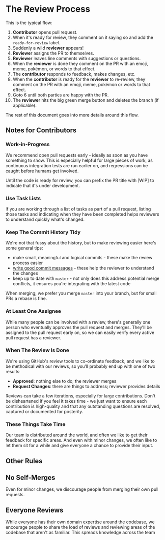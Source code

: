 # The Review Process

This is the typical flow:

1. **Contributor** opens pull request.
1. When it's ready for review, they comment on it saying so and add the `ready-for-review` label.
1. Suddenly a wild **reviewer** appears!
1. **Reviewer** assigns the PR to themselves.
1. **Reviewer** leaves line comments with suggestions or questions.
1. When the **reviewer** is done they comment on the PR with an emoji, meme,
   pokémon, or words to that effect.
1. The **contributor** responds to feedback, makes changes, etc.
1. When the **contributor** is ready for the **reviewer** to re-review, they
   comment on the PR with an emoji, meme, pokémon or words to that effect.
1. Goto 6 until both parties are happy with the PR.
1. The **reviewer** hits the big green merge button and deletes the branch (if
    applicable).

The rest of this document goes into more details around this flow.

## Notes for Contributors

### Work-in-Progress

We recommend open pull requests early - ideally as soon as you have something to
show. This is especially helpful for large pieces of work, as continuous
integration tests are run earlier on, and regressions can be caught before
humans get involved.

Until the code is ready for review, you can prefix the PR title with [WIP] to
indicate that it's under development.

### Use Task Lists

If you are working through a list of tasks as part of a pull request, listing
those tasks and indicating when they have been completed helps reviewers to
understand quickly what's changed.

### Keep The Commit History Tidy

We're not that fussy about the history, but to make reviewing easier here's
some general tips:

 - make small, meaningful and logical commits - these make the review process easier
 - [write good commit messages](https://chris.beams.io/posts/git-commit/) -
   these help the reviewer to understand the changes
 - keep up to date with `master` - not only does this address potential merge
   conflicts, it ensures you're integrating with the latest code

When merging, we prefer you merge `master` into your branch, but for small
PRs a rebase is fine.

### At Least One Assignee

While many people can be involved with a review, there's generally one person
who eventually approves the pull request and merges. They'll be assigned to the
pull request early on, so we can easily verify every active pull request has a
reviewer.

### When The Review Is Done

We're using GitHub's review tools to co-ordinate feedback, and we like to be
methodical with our reviews, so you'll probably end up with one of two results:

 - **Approved**: nothing else to do; the reviewer merges
 - **Request Changes**: there are things to address; reviewer provides details

Reviews can take a few iterations, especially for large contributions. Don't
be disheartened if you feel it takes time - we just want to ensure each
contribution is high-quality and that any outstanding questions are resolved,
captured or documented for posterity.

### These Things Take Time

Our team is distributed around the world, and often we like to get their
feedback for specific areas. And even with minor changes, we often like to let
them sit for a while and give everyone a chance to provide their input.

## Other Rules

## No Self-Merges

Even for minor changes, we discourage people from merging their own pull
requests.

## Everyone Reviews

While everyone has their own domain expertise around the codebase, we encourage
people to share the load of reviews and reviewing areas of the codebase that
aren't as familiar. This spreads knowledge across the team

